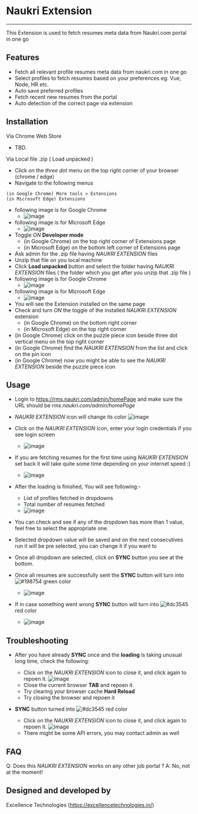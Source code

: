 # Naukri Extension
___
This Extension is used to fetch resumes meta data from Naukri.com portal in one go 

## Features
- Fetch all relevant profile resumes meta data from naukri.com in one go
- Select profiles to fetch resumes based on your preferences eg: Vue, Node, HR etc.
- Auto save preferred profiles
- Fetch recent new resumes from the portal
- Auto detection of the correct page via extension

Installation
------------
 Via Chrome Web Store
 * TBD.
 

Via Local file .zip ( Load unpacked )
 * Click on the _three dot_ menu on the top right corner of your browser (chrome / edge)
 * Navigate to the following menus
 ```
 (in Google Chrome) More tools > Extensions
 (in Microsoft Edge) Extensions
 ```
 * following image is for Google Chrome
    - ![image](img/c_step1.png)
 * following image is for Microsoft Edge
    - ![image](img/e_step1.png)
 * Toggle _ON_ **Developer mode**
    - (in Google Chrome) on the top right corner of Extensions page
    - (in Microsoft Edge) on the bottom left corner of Extensions page
 * Ask admin for the .zip file having _NAUKRI EXTENSION_ files
 * Unzip that file on you local machine
 * Click **Load unpacked** button and select the folder having _NAUKRI EXTENSION_ files ( the folder which you get after you unzip that .zip file )
 * following image is for Google Chrome
    - ![image](img/c_devmode.png)
 * following image is for Microsoft Edge
    - ![image](img/e_devmode.png)
 * You will see the Extension installed on the same page
 * Check and turn _ON_ the toggle of the installed _NAUKRI EXTENSION_ extension
    - (in Google Chrome) on the bottom right corner
    - (in Microsoft Edge) on the top right corner
 * (in Google Chrome) click on the puzzle piece icon beside three dot vertical menu on the top right corner
 * (in Google Chrome) find the _NAUKRI EXTENSION_ from the list and click on the pin icon
 * (in Google Chrome) now you might be able to see the _NAUKRI EXTENSION_ beside the puzzle piece icon


Usage
------------
* Login to https://rms.naukri.com/admin/homePage and make sure the URL should be _rms.naukri.com/admin/homePage_

* _NAUKRI EXTENSION_ icon will change its color ![image](img/icon.png)
* Click on the _NAUKRI EXTENSION_ icon, enter your login credentials if you see login screen
    - ![image](img/login.png)
* If you are fetching resumes for the first time using _NAUKRI EXTENSION_ set back it will take quite some time depending on your internet speed :)
    - ![image](img/loading.png)
* After the loading is finished, You will see following:-
    - List of profiles fetched in dropdowns
    - Total number of resumes fetched 
    - ![image](img/list.png)
* You can check and see if any of the dropdown has more than 1 value, feel free to select the appropriate one.
* Selected dropdown value will be saved and on the next consecutives run it will be pre selected, you can change it if you want to
* Once all dropdown are selected, click on **SYNC** button you see at the bottom.
* Once all resumes are successfully sent the **SYNC** button will turn into ![#198754](https://via.placeholder.com/15/198754/000000?text=+) green color
    - ![image](img/success.png)
* If in case something went wrong **SYNC** button will turn into ![#dc3545](https://via.placeholder.com/15/dc3545/000000?text=+) red color
    - ![image](img/danger.png)


Troubleshooting
------------
 * After you have already **SYNC** once and the **loading** is taking unusual long time, check the following:
   - Click on the _NAUKRI EXTENSION_ icon to close it, and click again to repoen it. ![image](img/icon.png)
   - Close the current browser **TAB** and repoen it.
   - Try clearing your browser cache **Hard Reload**
   - Try closing the browser and repoen it

  * **SYNC** button turned into ![#dc3545](https://via.placeholder.com/15/dc3545/000000?text=+) red color
    - Click on the _NAUKRI EXTENSION_ icon to close it, and click again to repoen it. ![image](img/icon.png)
    - There might be some API errors, you may contact admin as well

FAQ
---

Q: Does this _NAUKRI EXTENSION_ works on any other job portal ?
A: No, not at the moment!


## Designed and developed by
Excellence Technologies (https://excellencetechnologies.in/)